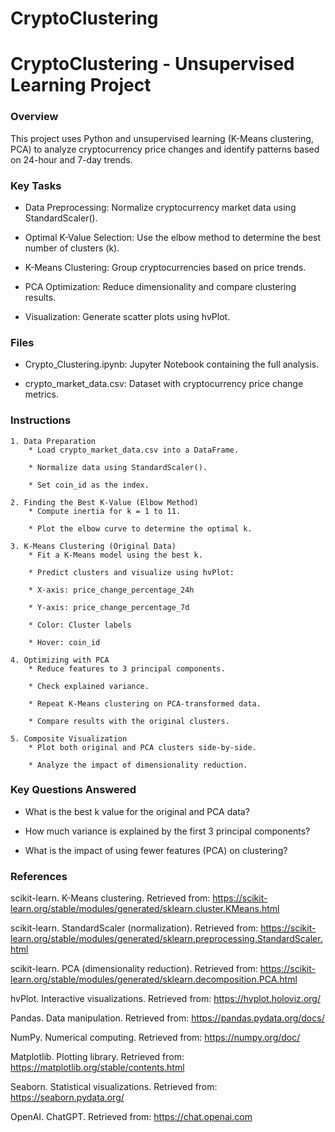 # CryptoClustering

# CryptoClustering - Unsupervised Learning Project

### Overview
This project uses Python and unsupervised learning (K-Means clustering, PCA) to analyze cryptocurrency price changes and identify patterns based on 24-hour and 7-day trends.

### Key Tasks
* Data Preprocessing: Normalize cryptocurrency market data using StandardScaler().

* Optimal K-Value Selection: Use the elbow method to determine the best number of clusters (k).

* K-Means Clustering: Group cryptocurrencies based on price trends.

* PCA Optimization: Reduce dimensionality and compare clustering results.

* Visualization: Generate scatter plots using hvPlot.

### Files
* Crypto_Clustering.ipynb: Jupyter Notebook containing the full analysis.

* crypto_market_data.csv: Dataset with cryptocurrency price change metrics.

### Instructions
    1. Data Preparation
        * Load crypto_market_data.csv into a DataFrame.

        * Normalize data using StandardScaler().

        * Set coin_id as the index.

    2. Finding the Best K-Value (Elbow Method)
        * Compute inertia for k = 1 to 11.

        * Plot the elbow curve to determine the optimal k.

    3. K-Means Clustering (Original Data)
        * Fit a K-Means model using the best k.

        * Predict clusters and visualize using hvPlot:

        * X-axis: price_change_percentage_24h

        * Y-axis: price_change_percentage_7d

        * Color: Cluster labels

        * Hover: coin_id

    4. Optimizing with PCA
        * Reduce features to 3 principal components.

        * Check explained variance.

        * Repeat K-Means clustering on PCA-transformed data.

        * Compare results with the original clusters.

    5. Composite Visualization
        * Plot both original and PCA clusters side-by-side.

        * Analyze the impact of dimensionality reduction.

### Key Questions Answered
* What is the best k value for the original and PCA data?

* How much variance is explained by the first 3 principal components?

* What is the impact of using fewer features (PCA) on clustering?

### References

scikit-learn. K-Means clustering. Retrieved from: https://scikit-learn.org/stable/modules/generated/sklearn.cluster.KMeans.html

scikit-learn. StandardScaler (normalization). Retrieved from: https://scikit-learn.org/stable/modules/generated/sklearn.preprocessing.StandardScaler.html

scikit-learn. PCA (dimensionality reduction). Retrieved from: https://scikit-learn.org/stable/modules/generated/sklearn.decomposition.PCA.html

hvPlot. Interactive visualizations. Retrieved from: https://hvplot.holoviz.org/

Pandas. Data manipulation. Retrieved from: https://pandas.pydata.org/docs/

NumPy. Numerical computing. Retrieved from: https://numpy.org/doc/

Matplotlib. Plotting library. Retrieved from: https://matplotlib.org/stable/contents.html

Seaborn. Statistical visualizations. Retrieved from: https://seaborn.pydata.org/

OpenAI. ChatGPT. Retrieved from: https://chat.openai.com

